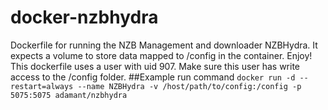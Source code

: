 # docker-nzbhydra
Dockerfile for running the NZB Management and downloader NZBHydra. It expects a  volume to store data mapped to /config in the container. Enjoy!  
This dockerfile uses a user with uid 907. Make sure this user has write access to the /config folder.
##Example run command
`docker run -d --restart=always --name NZBHydra -v /host/path/to/config:/config -p 5075:5075 adamant/nzbhydra`
